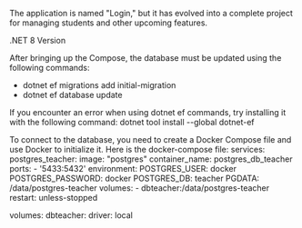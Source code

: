 The application is named "Login," but it has evolved into a complete project for managing students and other upcoming features.

.NET 8 Version

After bringing up the Compose, the database must be updated using the following commands:

- dotnet ef migrations add initial-migration
- dotnet ef database update

If you encounter an error when using dotnet ef commands, try installing it with the following command:
dotnet tool install --global dotnet-ef

To connect to the database, you need to create a Docker Compose file and use Docker to initialize it. Here is the docker-compose file:
services:
  postgres_teacher:
    image: "postgres"
    container_name: postgres_db_teacher
    ports:
      - '5433:5432'
    environment:
        POSTGRES_USER: docker
      POSTGRES_PASSWORD: docker
      POSTGRES_DB: teacher
      PGDATA: /data/postgres-teacher
    volumes:
      - dbteacher:/data/postgres-teacher
    restart: unless-stopped

volumes:
  dbteacher:
    driver: local
